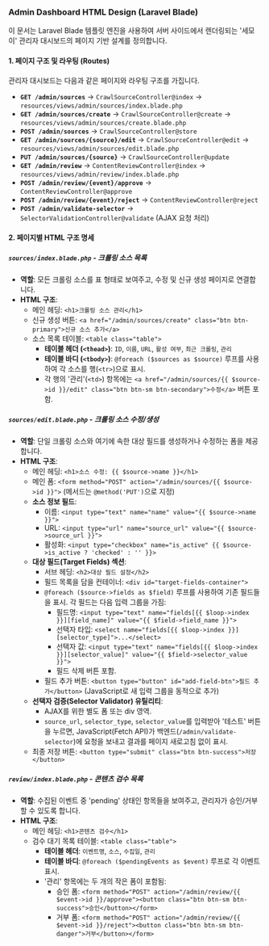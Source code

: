 ### **Admin Dashboard HTML Design (Laravel Blade)**

이 문서는 Laravel Blade 템플릿 엔진을 사용하여 서버 사이드에서 렌더링되는 '세모이' 관리자 대시보드의 페이지 기반 설계를 정의합니다.

#### **1. 페이지 구조 및 라우팅 (Routes)**

관리자 대시보드는 다음과 같은 페이지와 라우팅 구조를 가집니다.

*   **`GET /admin/sources`** → `CrawlSourceController@index` → `resources/views/admin/sources/index.blade.php`
*   **`GET /admin/sources/create`** → `CrawlSourceController@create` → `resources/views/admin/sources/create.blade.php`
*   **`POST /admin/sources`** → `CrawlSourceController@store`
*   **`GET /admin/sources/{source}/edit`** → `CrawlSourceController@edit` → `resources/views/admin/sources/edit.blade.php`
*   **`PUT /admin/sources/{source}`** → `CrawlSourceController@update`
*   **`GET /admin/review`** → `ContentReviewController@index` → `resources/views/admin/review/index.blade.php`
*   **`POST /admin/review/{event}/approve`** → `ContentReviewController@approve`
*   **`POST /admin/review/{event}/reject`** → `ContentReviewController@reject`
*   **`POST /admin/validate-selector`** → `SelectorValidationController@validate` (AJAX 요청 처리)

#### **2. 페이지별 HTML 구조 명세**

##### **`sources/index.blade.php` - 크롤링 소스 목록**

*   **역할**: 모든 크롤링 소스를 표 형태로 보여주고, 수정 및 신규 생성 페이지로 연결합니다.
*   **HTML 구조**:
    *   메인 헤딩: `<h1>크롤링 소스 관리</h1>`
    *   신규 생성 버튼: `<a href="/admin/sources/create" class="btn btn-primary">신규 소스 추가</a>`
    *   소스 목록 테이블: `<table class="table">`
        *   **테이블 헤더 (`<thead>`)**: `ID`, `이름`, `URL`, `활성 여부`, `최근 크롤링`, `관리`
        *   **테이블 바디 (`<tbody>`)**: `@foreach ($sources as $source)` 루프를 사용하여 각 소스를 행(`<tr>`)으로 표시.
        *   각 행의 '관리'(`<td>`) 항목에는 `<a href="/admin/sources/{{ $source->id }}/edit" class="btn btn-sm btn-secondary">수정</a>` 버튼 포함.

##### **`sources/edit.blade.php` - 크롤링 소스 수정/생성**

*   **역할**: 단일 크롤링 소스와 여기에 속한 대상 필드를 생성하거나 수정하는 폼을 제공합니다.
*   **HTML 구조**:
    *   메인 헤딩: `<h1>소스 수정: {{ $source->name }}</h1>`
    *   메인 폼: `<form method="POST" action="/admin/sources/{{ $source->id }}">` (메서드는 `@method('PUT')`으로 지정)
    *   **소스 정보 필드**:
        *   이름: `<input type="text" name="name" value="{{ $source->name }}">`
        *   URL: `<input type="url" name="source_url" value="{{ $source->source_url }}">`
        *   활성화: `<input type="checkbox" name="is_active" {{ $source->is_active ? 'checked' : '' }}>`
    *   **대상 필드(Target Fields) 섹션**:
        *   서브 헤딩: `<h2>대상 필드 설정</h2>`
        *   필드 목록을 담을 컨테이너: `<div id="target-fields-container">`
        *   `@foreach ($source->fields as $field)` 루프를 사용하여 기존 필드들을 표시. 각 필드는 다음 입력 그룹을 가짐:
            *   필드명: `<input type="text" name="fields[{{ $loop->index }}][field_name]" value="{{ $field->field_name }}">`
            *   선택자 타입: `<select name="fields[{{ $loop->index }}][selector_type]">...</select>`
            *   선택자 값: `<input type="text" name="fields[{{ $loop->index }}][selector_value]" value="{{ $field->selector_value }}">`
            *   필드 삭제 버튼 포함.
        *   필드 추가 버튼: `<button type="button" id="add-field-btn">필드 추가</button>` (JavaScript로 새 입력 그룹을 동적으로 추가)
    *   **선택자 검증(Selector Validator) 유틸리티**:
        *   AJAX를 위한 별도 폼 또는 div 영역.
        *   `source_url`, `selector_type`, `selector_value`를 입력받아 '테스트' 버튼을 누르면, JavaScript(Fetch API)가 백엔드(`/admin/validate-selector`)에 요청을 보내고 결과를 페이지 새로고침 없이 표시.
    *   최종 저장 버튼: `<button type="submit" class="btn btn-success">저장</button>`

##### **`review/index.blade.php` - 콘텐츠 검수 목록**

*   **역할**: 수집된 이벤트 중 'pending' 상태인 항목들을 보여주고, 관리자가 승인/거부할 수 있도록 합니다.
*   **HTML 구조**:
    *   메인 헤딩: `<h1>콘텐츠 검수</h1>`
    *   검수 대기 목록 테이블: `<table class="table">`
        *   **테이블 헤더**: `이벤트명`, `소스`, `수집일`, `관리`
        *   **테이블 바디**: `@foreach ($pendingEvents as $event)` 루프로 각 이벤트 표시.
        *   '관리' 항목에는 두 개의 작은 폼이 포함됨:
            *   승인 폼: `<form method="POST" action="/admin/review/{{ $event->id }}/approve"><button class="btn btn-sm btn-success">승인</button></form>`
            *   거부 폼: `<form method="POST" action="/admin/review/{{ $event->id }}/reject"><button class="btn btn-sm btn-danger">거부</button></form>`
